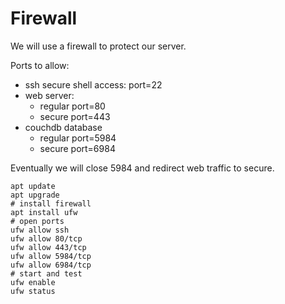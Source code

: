 # Firewall

We will use a firewall to protect our server.

Ports to allow:

* ssh secure shell access: port=22
* web server:
  * regular port=80
  * secure port=443
* couchdb database
  * regular port=5984
  * secure port=6984
  

Eventually we will close 5984 and redirect web traffic to secure.

```
apt update
apt upgrade
# install firewall
apt install ufw
# open ports
ufw allow ssh
ufw allow 80/tcp
ufw allow 443/tcp
ufw allow 5984/tcp
ufw allow 6984/tcp
# start and test
ufw enable
ufw status
```

